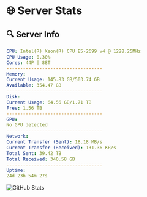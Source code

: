 # 🌐 Server Stats
## 🔍 Server Info
```yaml
CPU: Intel(R) Xeon(R) CPU E5-2699 v4 @ 1228.25MHz
CPU Usage: 0.30%
Cores: 44P | 88T
-----------------------------------
Memory:
Current Usage: 145.83 GB/503.74 GB
Available: 354.47 GB
-----------------------------------
Disk:
Current Usage: 64.56 GB/1.71 TB
Free: 1.56 TB
-----------------------------------
GPU:
No GPU detected
-----------------------------------
Network:
Current Transfer (Sent): 18.18 MB/s
Current Transfer (Received): 131.36 KB/s
Total Sent: 39.42 TB
Total Received: 340.58 GB
-----------------------------------
Uptime:
24d 23h 54m 27s
```
![GitHub Stats](https://img.shields.io/badge/Updated-2025-04-01_21:17:16-blue)